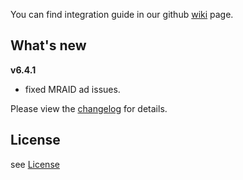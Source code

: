 You can find integration guide in our github [wiki](https://github.com/loopme/loopme-ios-sdk/wiki) page.

## What's new ##
**v6.4.1**

- fixed MRAID ad issues. 

Please view the [changelog](CHANGELOG.md) for details.

## License ##

see [License](LICENSE.md)

